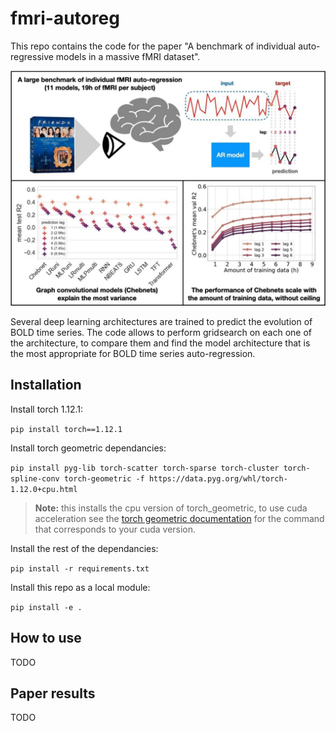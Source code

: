 # fmri-autoreg

This repo contains the code for the paper "A benchmark of individual auto-regressive models in a massive fMRI dataset".

![graphical_abstract](images/Graphical_abstract.jpg)

Several deep learning architectures are trained to predict the evolution of BOLD time series.
The code allows to perform gridsearch on each one of the architecture, to compare them and find the model architecture that is the most appropriate for BOLD time series auto-regression.

## Installation

Install torch 1.12.1:

`pip install torch==1.12.1`

Install torch geometric dependancies:

`pip install pyg-lib torch-scatter torch-sparse torch-cluster torch-spline-conv torch-geometric -f https://data.pyg.org/whl/torch-1.12.0+cpu.html`

> **Note:** this installs the cpu version of torch_geometric, to use cuda acceleration see the [torch geometric documentation](https://pytorch-geometric.readthedocs.io/en/latest/install/installation.html) for the command that corresponds to your cuda version.

Install the rest of the dependancies:

`pip install -r requirements.txt`

Install this repo as a local module:

`pip install -e .`

## How to use

TODO

## Paper results

TODO
